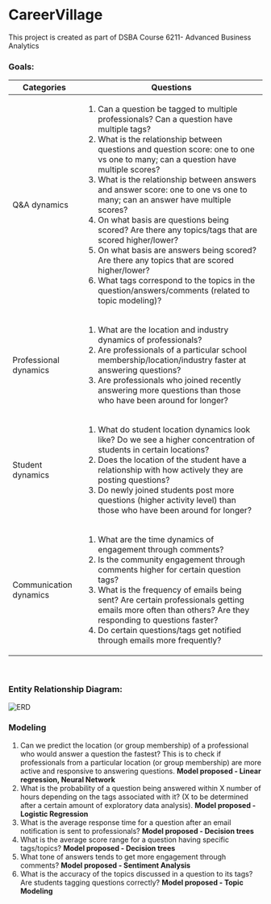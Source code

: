 # CareerVillage
This project is created as part of DSBA Course 6211- Advanced Business Analytics

### Goals:
| Categories  | Questions |
| ------------- | ------------- |
| Q&A dynamics  | <ol><li>Can a question be tagged to multiple professionals? Can a question have multiple tags?</li><li>What is the relationship between questions and question score: one to one vs one to many; can a question have multiple scores?</li><li>What is the relationship between answers and answer score: one to one vs one to many; can an answer have multiple scores?</li><li>On what basis are questions being scored? Are there any topics/tags that are scored higher/lower?</li><li>On what basis are answers being scored? Are there any topics that are scored higher/lower?</li><li>What tags correspond to the topics in the question/answers/comments (related to topic modeling)?</li></ol>  |
| Professional dynamics  | <ol><li>What are the location and industry dynamics of professionals?</li><li>Are professionals of a particular school membership/location/industry faster at answering questions?</li><li>Are professionals who joined recently answering more questions than those who have been around for longer?</li></ol>  |
| Student dynamics  | <ol><li>What do student location dynamics look like? Do we see a higher concentration of students in certain locations?</li><li>Does the location of the student have a relationship with how actively they are posting questions?</li><li>Do newly joined students post more questions (higher activity level) than those who have been around for longer?</li></ol>  |
| Communication dynamics  | <ol><li>What are the time dynamics of engagement through comments?</li><li>Is the community engagement through comments higher for certain question tags?</li><li>What is the frequency of emails being sent? Are certain professionals getting emails more often than others? Are they responding to questions faster?</li><li>Do certain questions/tags get notified through emails more frequently?</li></ol>  |

<br/>

### Entity Relationship Diagram:
![ERD](https://user-images.githubusercontent.com/77910160/164945799-d1b9619a-8203-4ed3-b9cd-b82a16053599.png)

### Modeling
<ol>
  <li>Can we predict the location (or group membership) of a professional who would answer a question the fastest? This is to check if professionals from a particular location (or group membership) are more active and responsive to answering questions. <b>Model proposed - Linear regression, Neural Network</b></li>
  <li>What is the probability of a question being answered within X number of hours depending on the tags associated with it? (X to be determined after a certain amount of exploratory data analysis). <b>Model proposed - Logistic Regression</b></li>
  <li>What is the average response time for a question after an email notification is sent to professionals? <b>Model proposed - Decision trees</b></li>
  <li>What is the average score range for a question having specific tags/topics? <b>Model proposed - Decision trees</b></li>
  <li>What tone of answers tends to get more engagement through comments? <b>Model proposed - Sentiment Analysis</b></li>
  <li>What is the accuracy of the topics discussed in a question to its tags? Are students tagging questions correctly? <b>Model proposed - Topic Modeling</b></li>
</ol>

